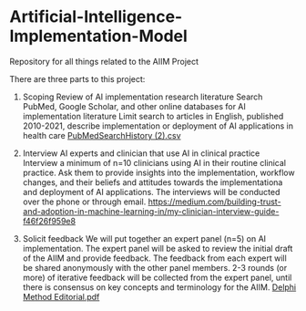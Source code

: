 # Artificial-Intelligence-Implementation-Model
Repository for all things related to the AIIM Project

There are three parts to this project: 

1. Scoping Review of AI implementation research literature
Search PubMed, Google Scholar, and other online databases for AI implementation literature
Limit search to articles in English, published 2010-2021, describe implementation or deployment of AI applications in health care
[PubMedSearchHistory (2).csv](https://github.com/dbgwen/Artificial-Intelligence-Implementation-Model/files/7033150/PubMedSearchHistory.2.csv)

2. Interview AI experts and clinician that use AI in clinical practice
Interview a minimum of n=10 clinicians using AI in their routine clinical practice. Ask them to provide insights into the implementation, workflow changes, and
their beliefs and attitudes towards the implementationa and deployment of AI applications. The interviews will be conducted over the phone or through email. 
https://medium.com/building-trust-and-adoption-in-machine-learning-in/my-clinician-interview-guide-f46f26f959e8 

3. Solicit feedback 
We will put together an expert panel (n=5) on AI implementation. The expert panel will be asked to review the initial draft of the AIIM and provide feedback. 
The feedback from each expert will be shared anonymously with the other panel members. 2-3 rounds (or more) of iterative feedback will be collected from the expert panel, until there is consensus on key concepts and terminology for the AIIM. 
[Delphi Method Editorial.pdf](https://github.com/dbgwen/Artificial-Intelligence-Implementation-Model/files/7033163/Delphi.Method.Editorial.pdf)

